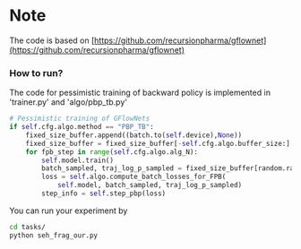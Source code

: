 # Note

The code is based on [https://github.com/recursionpharma/gflownet](https://github.com/recursionpharma/gflownet)


### How to run?


The code for pessimistic training of backward policy is implemented in 'trainer.py' and 'algo/pbp_tb.py'

```python
# Pessimistic training of GFlowNets
if self.cfg.algo.method == "PBP_TB": 
    fixed_size_buffer.append((batch.to(self.device),None))
    fixed_size_buffer = fixed_size_buffer[-self.cfg.algo.buffer_size:]     
    for fpb_step in range(self.cfg.algo.alg_N):
        self.model.train()
        batch_sampled, traj_log_p_sampled = fixed_size_buffer[random.randint(0,len(fixed_size_buffer)-1)]
        loss = self.algo.compute_batch_losses_for_FPB(
            self.model, batch_sampled, traj_log_p_sampled)
        step_info = self.step_pbp(loss)
```


You can run your experiment by 

```bash
cd tasks/
python seh_frag_our.py
```
